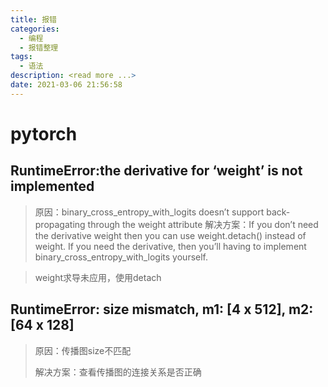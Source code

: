 ```yaml
---
title: 报错
categories:
  - 编程
  - 报错整理
tags:
  - 语法
description: <read more ...>
date: 2021-03-06 21:56:58
---
```


# pytorch

## RuntimeError:the derivative for ‘weight’ is not implemented

> 原因：binary_cross_entropy_with_logits doesn’t support back-propagating through the weight attribute
> 解决方案：If you don’t need the derivative weight then you can use weight.detach() instead of weight. If you need the derivative, then you’ll having to implement binary_cross_entropy_with_logits yourself.

> weight求导未应用，使用detach
>

## RuntimeError: size mismatch, m1: [4 x 512], m2: [64 x 128]

> 原因：传播图size不匹配
>
> 解决方案：查看传播图的连接关系是否正确
>
> 